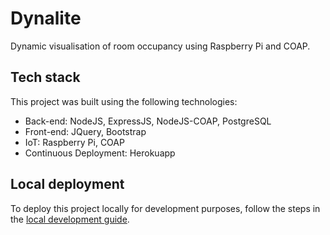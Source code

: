 # Dynalite
Dynamic visualisation of room occupancy using Raspberry Pi and COAP.

## Tech stack
This project was built using the following technologies:
- Back-end: NodeJS, ExpressJS, NodeJS-COAP, PostgreSQL
- Front-end: JQuery, Bootstrap
- IoT: Raspberry Pi, COAP
- Continuous Deployment: Herokuapp

## Local deployment
To deploy this project locally for development purposes, follow the steps in the [local development guide](DEVELOP.md).